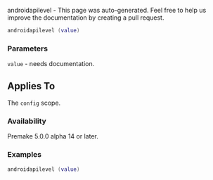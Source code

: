 androidapilevel - This page was auto-generated. Feel free to help us improve the documentation by creating a pull request.

```lua
androidapilevel (value)
```

### Parameters ###

`value` - needs documentation.

## Applies To ###

The `config` scope.

### Availability ###

Premake 5.0.0 alpha 14 or later.

### Examples ###

```lua
androidapilevel (value)
```


